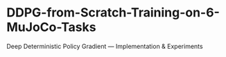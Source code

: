 # DDPG-from-Scratch-Training-on-6-MuJoCo-Tasks
Deep Deterministic Policy Gradient — Implementation &amp; Experiments
